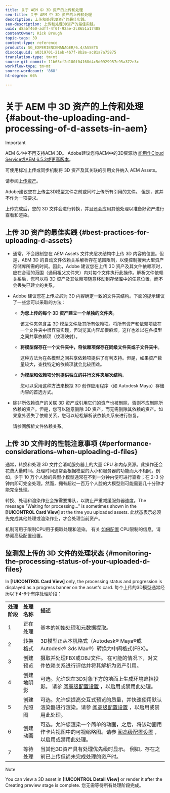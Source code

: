 ```yaml
---
title: 关于 AEM 中 3D 资产的上传和处理
seo-title: 关于 AEM 中 3D 资产的上传和处理
description: 上传和处理3D资产的最佳实践。
seo-description: 上传和处理3D资产的最佳实践。
uuid: d8abf460-adff-4f0f-92ae-2c8651a17488
contentOwner: Rick Brough
topic-tags: 3D
content-type: reference
products: SG_EXPERIENCEMANAGER/6.4/ASSETS
discoiquuid: a0319701-21eb-4b7f-8b2e-ac81a7a75875
translation-type: tm+mt
source-git-commit: 11b65cf2d180f04168d4c5d0929957c95a372e3c
workflow-type: tm+mt
source-wordcount: '868'
ht-degree: 66%

---
```



# 关于 AEM 中 3D 资产的上传和处理 {#about-the-uploading-and-processing-of-d-assets-in-aem}

>[!IMPORTANT]
>
>AEM 6.4中不再支持AEM 3D。 Adobe建议您将AEM中的3D资源功 [能用作Cloud Service](https://docs.adobe.com/content/help/en/experience-manager-cloud-service/assets/dynamicmedia/assets-3d.html)[或AEM 6.5.3或更高版本](https://docs.adobe.com/content/help/en/experience-manager-65/assets/dynamic/assets-3d.html)。

可使用标准上传或同步机制将 3D 资产及其关联的引用文件纳入 AEM Assets。

请参阅[上传资产](managing-assets-touch-ui.md#uploading-assets)。

Adobe建议您在上传主3D模型文件之前或同时上传所有引用的文件。 但是，这并不作为一项要求。

上传完成后，您的 3D 文件会进行转换，并且还会应用其他处理以准备好资产进行查看和渲染。

## 上传 3D 资产的最佳实践 {#best-practices-for-uploading-d-assets}

* 通常，不会限制您在 AEM Assets 文件夹层次结构中上传 3D 内容的位置。但是，AEM 3D 的自动文件依赖关系解析存在范围限制，以便控制搜索大型资产存储库所需的时间。因此，Adobe 建议您在上传 3D 资产及其文件依赖项时，应在合理的范围（通用祖父文件夹）内对每个文件执行此操作。解析文件依赖关系后，您可以将 3D 资产及其依赖项随意移动到存储库中的任意位置，而不会丢失已建立的关系。
* Adobe 建议您在上传&#x200B;*之前*&#x200B;为 3D 内容确定一致的文件夹结构。下面的提示建议了一些您可以采取的方法：

   * **为您上传的每个 3D 资产建立一个单独的文件夹**。

      该文件夹包含主 3D 模型文件及其所有依赖项。将所有资产和依赖项放在一个文件夹中很容易实现，但浏览其内容却很麻烦。这样也难以在各模型之间共享依赖项（纹理映射）。

   * **将模型保存在一个文件夹中，将依赖项保存在同级文件夹或子文件夹中**。

      这种方法为在各模型之间共享依赖项提供了有利支持。但是，如果资产数量较大，查找特定的依赖项就会比较困难。

   * **为模型和依赖项分别提供独立的并行文件夹层次结构**。

      您可以采用这种方法来模拟 3D 创作应用程序（如 Autodesk Maya）存储内容的首选方式。

* 除非所依赖资产的关联 3D 资产或引用它们的资产也被删除，否则不应删除所依赖的资产。但是，您可以随意删除 3D 资产，而无需删除其依赖的资产。如果意外丢失了依赖关系，您可以轻松解析该依赖关系来进行恢复。

   请参阅解析文件依赖关系。

## 上传 3D 文件时的性能注意事项 {#performance-considerations-when-uploading-d-files}

通常，转换和处理 3D 文件会消耗服务器上的大量 CPU 和内存资源。此操作还会花费大量时间。处理时间通常会根据模型的大小和服务器的功能而大不相同。例如，少于 10 万个人脸的典型小模型通常在不到一分钟内便可进行查看；在 2-3 分钟内即可完全处理。然而，拥有超过一百万个人脸的大模型则可能需要几十分钟才能完全处理。

转换、处理和渲染作业会按需要排队，以防止严重减缓服务器速度。The message &quot;Waiting for processing...&quot; is sometimes shown in the **[!UICONTROL Card View]** at the time you uploaded assets. 此状态表示必须先完成其他处理或渲染作业，才会处理当前资产。

机制可用于限制CPU用于摄取处理和渲染。 有关 [如何配置](advanced-config-3d.md) CPU限制的信息，请参阅高级配置设置。

## 监测您上传的 3D 文件的处理状态 {#monitoring-the-processing-status-of-your-uploaded-d-files}

In **[!UICONTROL Card View]** only, the processing status and progression is displayed as a progress banner on the asset&#39;s card. 每个上传的3D模型通常经历以下4-6个有序处理阶段：

<table> 
 <tbody> 
  <tr> 
   <td><strong>处理阶段</strong><br /> </td> 
   <td><strong>处理名称</strong></td> 
   <td><strong>描述</strong></td> 
  </tr> 
  <tr> 
   <td>1</td> 
   <td>正在处理</td> 
   <td>基本的初始处理和元数据提取。</td> 
  </tr> 
  <tr> 
   <td>2</td> 
   <td>转换格式</td> 
   <td>3D模型正从本机格式（Autodesk® Maya®或Autodesk® 3ds Max®）转换为中间格式(FBX)。</td> 
  </tr> 
  <tr> 
   <td>3</td> 
   <td>创建预览</td> 
   <td>摄取并处理FBX或OBJ文件。 在可能的情况下，对文件依赖关系进行评估并将其解析为资产引用。</td> 
  </tr> 
  <tr> 
   <td>4</td> 
   <td>创建地阴影</td> 
   <td>可选。允许您在3D对象下方的地面上生成环境遮挡投影。 请参 <a href="/help/assets/advanced-config-3d.md">阅高级配置设置</a> ，以启用或禁用此处理。</td> 
  </tr> 
  <tr> 
   <td>5<br /> </td> 
   <td>创建光照图</td> 
   <td>可选。允许您提高交互式预览的质量，并快速使用默认渲染器进行渲染。请参 <a href="/help/assets/advanced-config-3d.md">阅高级配置设置</a> ，以启用或禁用此处理。</td> 
  </tr> 
  <tr> 
   <td>6<br /> </td> 
   <td>创建动画</td> 
   <td>可选。允许您渲染一个简单的动画，之后，将该动画用作卡片视图中的可视缩略图。请参 <a href="/help/assets/advanced-config-3d.md">阅高级配置设置</a> ，以启用或禁用此处理。</td> 
  </tr> 
  <tr> 
   <td>7<br /> </td> 
   <td>等待处理</td> 
   <td>当其他3D资产具有处理优先级时显示。 例如，存在之前已上传但尚未完成处理的资产时。</td> 
  </tr> 
 </tbody> 
</table>

>[!NOTE]
>
>You can view a 3D asset in **[!UICONTROL Detail View]** or render it after the Creating preview stage is complete. 您无需等待所有处理阶段完成。

